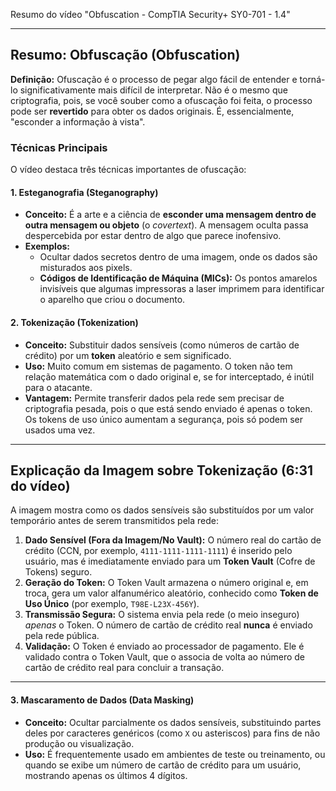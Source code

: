 Resumo do vídeo "Obfuscation - CompTIA Security+ SY0-701 - 1.4"

---

## Resumo: Obfuscação (Obfuscation)

**Definição:** Ofuscação é o processo de pegar algo fácil de entender e torná-lo significativamente mais difícil de interpretar. Não é o mesmo que criptografia, pois, se você souber como a ofuscação foi feita, o processo pode ser **revertido** para obter os dados originais. É, essencialmente, "esconder a informação à vista".

### Técnicas Principais

O vídeo destaca três técnicas importantes de ofuscação:

#### 1. Esteganografia (Steganography)
* **Conceito:** É a arte e a ciência de **esconder uma mensagem dentro de outra mensagem ou objeto** (o *covertext*). A mensagem oculta passa despercebida por estar dentro de algo que parece inofensivo.
* **Exemplos:**
    * Ocultar dados secretos dentro de uma imagem, onde os dados são misturados aos pixels.
    * **Códigos de Identificação de Máquina (MICs):** Os pontos amarelos invisíveis que algumas impressoras a laser imprimem para identificar o aparelho que criou o documento.

#### 2. Tokenização (Tokenization)
* **Conceito:** Substituir dados sensíveis (como números de cartão de crédito) por um **token** aleatório e sem significado.
* **Uso:** Muito comum em sistemas de pagamento. O token não tem relação matemática com o dado original e, se for interceptado, é inútil para o atacante.
* **Vantagem:** Permite transferir dados pela rede sem precisar de criptografia pesada, pois o que está sendo enviado é apenas o token. Os tokens de uso único aumentam a segurança, pois só podem ser usados uma vez.

---

## Explicação da Imagem sobre Tokenização (6:31 do vídeo)

A imagem mostra como os dados sensíveis são substituídos por um valor temporário antes de serem transmitidos pela rede:

1.  **Dado Sensível (Fora da Imagem/No Vault):** O número real do cartão de crédito (CCN, por exemplo, `4111-1111-1111-1111`) é inserido pelo usuário, mas é imediatamente enviado para um **Token Vault** (Cofre de Tokens) seguro.
2.  **Geração do Token:** O Token Vault armazena o número original e, em troca, gera um valor alfanumérico aleatório, conhecido como **Token de Uso Único** (por exemplo, `T98E-L23X-456Y`).
3.  **Transmissão Segura:** O sistema envia pela rede (o meio inseguro) *apenas* o Token. O número de cartão de crédito real **nunca** é enviado pela rede pública.
4.  **Validação:** O Token é enviado ao processador de pagamento. Ele é validado contra o Token Vault, que o associa de volta ao número de cartão de crédito real para concluir a transação.

---

#### 3. Mascaramento de Dados (Data Masking)
* **Conceito:** Ocultar parcialmente os dados sensíveis, substituindo partes deles por caracteres genéricos (como `X` ou asteriscos) para fins de não produção ou visualização.
* **Uso:** É frequentemente usado em ambientes de teste ou treinamento, ou quando se exibe um número de cartão de crédito para um usuário, mostrando apenas os últimos 4 dígitos.

